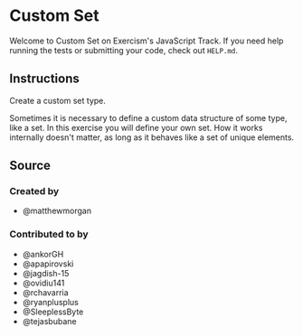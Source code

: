 # Custom Set

Welcome to Custom Set on Exercism's JavaScript Track.
If you need help running the tests or submitting your code, check out `HELP.md`.

## Instructions

Create a custom set type.

Sometimes it is necessary to define a custom data structure of some type, like a set.
In this exercise you will define your own set.
How it works internally doesn't matter, as long as it behaves like a set of unique elements.

## Source

### Created by

- @matthewmorgan

### Contributed to by

- @ankorGH
- @apapirovski
- @jagdish-15
- @ovidiu141
- @rchavarria
- @ryanplusplus
- @SleeplessByte
- @tejasbubane